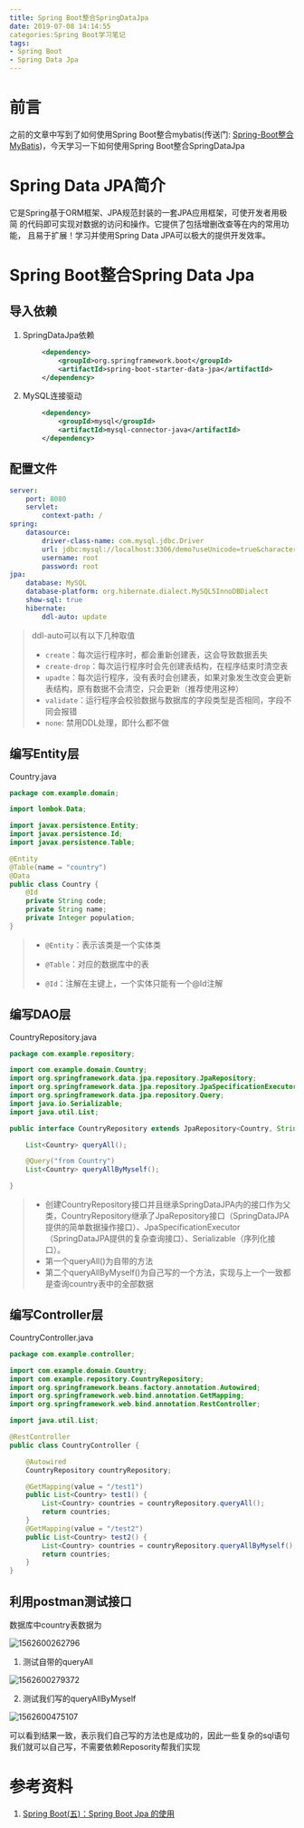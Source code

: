 ```yaml
---
title: Spring Boot整合SpringDataJpa
date: 2019-07-08 14:14:55
categories:Spring Boot学习笔记
tags:
- Spring Boot
- Spring Data Jpa
---
```


# 前言

之前的文章中写到了如何使用Spring Boot整合mybatis(传送门: [Spring-Boot整合MyBatis](https://shangguanhong.github.io/2019/06/03/Spring-Boot整合MyBatis/))，今天学习一下如何使用Spring Boot整合SpringDataJpa

# Spring Data JPA简介

它是Spring基于ORM框架、JPA规范封装的一套JPA应用框架，可使开发者用极简 
的代码即可实现对数据的访问和操作。它提供了包括增删改查等在内的常用功能， 
且易于扩展！学习并使用Spring Data JPA可以极大的提供开发效率。

<!--more-->

# Spring Boot整合Spring Data Jpa

## 导入依赖

1. SpringDataJpa依赖

```xml
        <dependency>
            <groupId>org.springframework.boot</groupId>
            <artifactId>spring-boot-starter-data-jpa</artifactId>
        </dependency>
```

2. MySQL连接驱动

```xml
        <dependency>
            <groupId>mysql</groupId>
            <artifactId>mysql-connector-java</artifactId>
        </dependency>
```

## 配置文件

```yaml
server:
    port: 8080
    servlet:
        context-path: /
spring:
    datasource:
        driver-class-name: com.mysql.jdbc.Driver
        url: jdbc:mysql://localhost:3306/demo?useUnicode=true&characterEncoding=UTF-8&zeroDateTimeBehavior=convertToNull&allowMultiQueries=true&useSSL=false
        username: root
        password: root
jpa:
    database: MySQL
    database-platform: org.hibernate.dialect.MySQL5InnoDBDialect
    show-sql: true
    hibernate:
        ddl-auto: update
```

> ddl-auto可以有以下几种取值
>
> -  `create`：每次运行程序时，都会重新创建表，这会导致数据丢失
> -  `create-drop`：每次运行程序时会先创建表结构，在程序结束时清空表
> -  `upadte`：每次运行程序，没有表时会创建表，如果对象发生改变会更新表结构，原有数据不会清空，只会更新（推荐使用这种）
> -  `validate`：运行程序会校验数据与数据库的字段类型是否相同，字段不同会报错
> -  `none`: 禁用DDL处理，即什么都不做

## 编写Entity层

Country.java

```java
package com.example.domain;

import lombok.Data;

import javax.persistence.Entity;
import javax.persistence.Id;
import javax.persistence.Table;

@Entity
@Table(name = "country")
@Data
public class Country {
    @Id
    private String code;
    private String name;
    private Integer population;
}
```

>- `@Entity`：表示该类是一个实体类
>
>- `@Table`：对应的数据库中的表
>
>- `@Id`：注解在主键上，一个实体只能有一个@Id注解

## 编写DAO层

CountryRepository.java

``` java
package com.example.repository;

import com.example.domain.Country;
import org.springframework.data.jpa.repository.JpaRepository;
import org.springframework.data.jpa.repository.JpaSpecificationExecutor;
import org.springframework.data.jpa.repository.Query;
import java.io.Serializable;
import java.util.List;

public interface CountryRepository extends JpaRepository<Country, String>, JpaSpecificationExecutor<Country>, Serializable {

    List<Country> queryAll();

    @Query("from Country")
    List<Country> queryAllByMyself();

}


```

> - 创建CountryRepository接口并且继承SpringDataJPA内的接口作为父类，CountryRepository继承了JpaRepository接口（SpringDataJPA提供的简单数据操作接口）、JpaSpecificationExecutor（SpringDataJPA提供的复杂查询接口）、Serializable（序列化接口）。
> - 第一个queryAll()为自带的方法
> - 第二个queryAllByMyself()为自己写的一个方法，实现与上一个一致都是查询country表中的全部数据

## 编写Controller层

CountryController.java

``` java
package com.example.controller;

import com.example.domain.Country;
import com.example.repository.CountryRepository;
import org.springframework.beans.factory.annotation.Autowired;
import org.springframework.web.bind.annotation.GetMapping;
import org.springframework.web.bind.annotation.RestController;

import java.util.List;

@RestController
public class CountryController {

    @Autowired
    CountryRepository countryRepository;

    @GetMapping(value = "/test1")
    public List<Country> test1() {
        List<Country> countries = countryRepository.queryAll();
        return countries;
    }
    @GetMapping(value = "/test2")
    public List<Country> test2() {
        List<Country> countries = countryRepository.queryAllByMyself();
        return countries;
    }
}

```

## 利用postman测试接口

数据库中country表数据为

![1562600262796](Spring-Boot整合SpringDataJpa/1562600262796.png)

1. 测试自带的queryAll

![1562600279372](Spring-Boot整合SpringDataJpa/1562600279372.png)

2. 测试我们写的queryAllByMyself

![1562600475107](Spring-Boot整合SpringDataJpa/1562600475107.png)

可以看到结果一致，表示我们自己写的方法也是成功的，因此一些复杂的sql语句我们就可以自己写，不需要依赖Reposority帮我们实现

# 参考资料

1. [Spring Boot(五)：Spring Boot Jpa 的使用](http://www.ityouknow.com/springboot/2016/08/20/spring-boot-jpa.html)